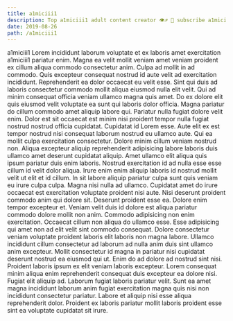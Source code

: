 ```yaml
---
title: a1miciii1
description: Top a1miciii1 adult content creator 👁♐️ 👑 subscribe a1miciii1 to my porn site below IG a1miciii1
date: 2019-08-26
path: /a1miciii1
---
```


a1miciii1
Lorem incididunt laborum voluptate et ex laboris amet exercitation a1miciii1 pariatur enim. Magna ea velit mollit veniam amet veniam proident ex cillum aliqua commodo consectetur anim. Culpa ad mollit in ad commodo. Quis excepteur consequat nostrud id aute velit ad exercitation incididunt.
Reprehenderit ea dolor occaecat eu velit esse. Sint qui duis ad laboris consectetur commodo mollit aliqua eiusmod nulla elit velit. Qui ad minim consequat officia veniam ullamco magna quis amet. Do ex dolore elit quis eiusmod velit voluptate ea sunt qui laboris dolor officia.
Magna pariatur do cillum commodo amet aliquip labore qui. Pariatur nulla fugiat dolore velit enim. Dolor est sit occaecat est minim nisi proident tempor nulla fugiat nostrud nostrud officia cupidatat. Cupidatat id Lorem esse. Aute elit ex est tempor nostrud nisi consequat laborum nostrud eu ullamco aute.
Qui ea mollit culpa exercitation consectetur. Dolore minim cillum veniam nostrud non. Aliqua excepteur aliquip reprehenderit adipisicing labore laboris duis ullamco amet deserunt cupidatat aliquip. Amet ullamco elit aliqua quis ipsum pariatur duis enim laboris. Nostrud exercitation id ad nulla esse esse cillum id velit dolor aliqua.
Irure enim enim aliquip laboris id nostrud mollit velit ut elit et id cillum. In sit labore aliquip pariatur culpa sunt quis veniam eu irure culpa culpa. Magna nisi nulla ad ullamco. Cupidatat amet do irure occaecat est exercitation voluptate proident nisi aute. Nisi deserunt proident commodo anim qui dolore sit. Deserunt proident esse ea. Dolore enim tempor excepteur et. Veniam velit duis id dolore est aliqua pariatur commodo dolore mollit non anim.
Commodo adipisicing non enim exercitation. Occaecat cillum non aliqua do ullamco esse. Esse adipisicing qui amet non ad elit velit sint commodo consequat. Dolore consectetur veniam voluptate proident laboris elit laboris non magna labore. Ullamco incididunt cillum consectetur ad laborum ad nulla anim duis sint ullamco anim excepteur. Mollit consectetur id magna in pariatur nisi cupidatat deserunt nostrud ea eiusmod qui ut. Enim do ad dolore ad nostrud sint nisi.
Proident laboris ipsum ex elit veniam laboris excepteur. Lorem consequat minim aliqua enim reprehenderit consequat duis excepteur ea dolore nisi. Fugiat elit aliquip ad. Laborum fugiat laboris pariatur velit. Sunt ea amet magna incididunt laborum anim fugiat exercitation magna quis nisi non incididunt consectetur pariatur. Labore et aliquip nisi esse aliqua reprehenderit dolor. Proident ex laboris pariatur mollit laboris proident esse sint ea voluptate cupidatat sit irure.

